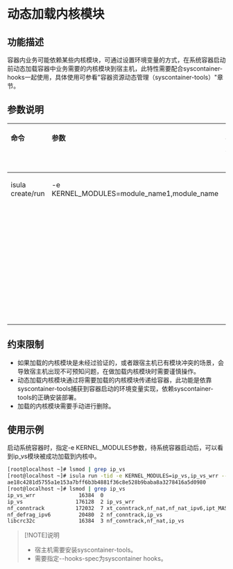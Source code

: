 # 动态加载内核模块

## 功能描述

容器内业务可能依赖某些内核模块，可通过设置环境变量的方式，在系统容器启动前动态加载容器中业务需要的内核模块到宿主机，此特性需要配合syscontainer-hooks一起使用，具体使用可参看"容器资源动态管理（syscontainer-tools）"章节。

## 参数说明

<a name="zh-cn_topic_0182200838_table1869210387418"></a>
<table><thead align="left"><tr id="zh-cn_topic_0182200838_row1569373816419"><th class="cellrowborder" valign="top" width="20.22%" id="mcps1.1.4.1.1"><p id="zh-cn_topic_0182200838_p106936387415"><a name="zh-cn_topic_0182200838_p106936387415"></a><a name="zh-cn_topic_0182200838_p106936387415"></a>命令</p>
</th>
<th class="cellrowborder" valign="top" width="51.910000000000004%" id="mcps1.1.4.1.2"><p id="zh-cn_topic_0182200838_p15693173814112"><a name="zh-cn_topic_0182200838_p15693173814112"></a><a name="zh-cn_topic_0182200838_p15693173814112"></a>参数</p>
</th>
<th class="cellrowborder" valign="top" width="27.87%" id="mcps1.1.4.1.3"><p id="zh-cn_topic_0182200838_p867912565112"><a name="zh-cn_topic_0182200838_p867912565112"></a><a name="zh-cn_topic_0182200838_p867912565112"></a>参数指定值说明</p>
</th>
</tr>
</thead>
<tbody><tr id="zh-cn_topic_0182200838_row12693163810415"><td class="cellrowborder" valign="top" width="20.22%" headers="mcps1.1.4.1.1 "><p id="zh-cn_topic_0182200838_p66931838134110"><a name="zh-cn_topic_0182200838_p66931838134110"></a><a name="zh-cn_topic_0182200838_p66931838134110"></a>isula create/run</p>
</td>
<td class="cellrowborder" valign="top" width="51.910000000000004%" headers="mcps1.1.4.1.2 "><p id="zh-cn_topic_0182200838_p20308121310422"><a name="zh-cn_topic_0182200838_p20308121310422"></a><a name="zh-cn_topic_0182200838_p20308121310422"></a>-e KERNEL_MODULES=module_name1,module_name</p>
</td>
<td class="cellrowborder" valign="top" width="27.87%" headers="mcps1.1.4.1.3 "><a name="zh-cn_topic_0182200838_ul10878831151214"></a><a name="zh-cn_topic_0182200838_ul10878831151214"></a><ul id="zh-cn_topic_0182200838_ul10878831151214"><li>字符串变量。</li><li>支持配置多个模块，模块名以逗号分隔。</li></ul>
</td>
</tr>
</tbody>
</table>

## 约束限制

- 如果加载的内核模块是未经过验证的，或者跟宿主机已有模块冲突的场景，会导致宿主机出现不可预知问题，在做加载内核模块时需要谨慎操作。
- 动态加载内核模块通过将需要加载的内核模块传递给容器，此功能是依靠syscontainer-tools捕获到容器启动的环境变量实现，依赖syscontainer-tools的正确安装部署。
- 加载的内核模块需要手动进行删除。

## 使用示例

启动系统容器时，指定-e KERNEL\_MODULES参数，待系统容器启动后，可以看到ip\_vs模块被成功加载到内核中。

```sh
[root@localhost ~]# lsmod | grep ip_vs
[root@localhost ~]# isula run -tid -e KERNEL_MODULES=ip_vs,ip_vs_wrr --hook-spec /etc/syscontainer-tools/hookspec.json --system-container --external-rootfs /root/myrootfs none init
ae18c4281d5755a1e153a7bff6b3b4881f36c8e528b9baba8a3278416a5d0980
[root@localhost ~]# lsmod | grep ip_vs
ip_vs_wrr              16384  0
ip_vs                 176128  2 ip_vs_wrr
nf_conntrack          172032  7 xt_conntrack,nf_nat,nf_nat_ipv6,ipt_MASQUERADE,nf_nat_ipv4,nf_conntrack_netlink,ip_vs
nf_defrag_ipv6         20480  2 nf_conntrack,ip_vs
libcrc32c              16384  3 nf_conntrack,nf_nat,ip_vs
```

> [!NOTE]说明  
>
> - 宿主机需要安装syscontainer-tools。  
> - 需要指定--hooks-spec为syscontainer hooks。  

